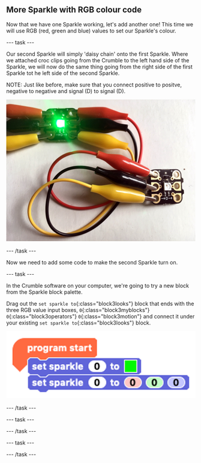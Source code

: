 ## More Sparkle with RGB colour code

Now that we have one Sparkle working, let's add another one! This time we will use RGB (red, green and blue) values to set our Sparkle's colour.

--- task ---

Our second Sparkle will simply 'daisy chain' onto the first Sparkle. Where we attached croc clips going from the Crumble to the left hand side of the Sparkle, we will now do the same thing going from the right side of the first Sparkle tot he left side of the second Sparkle.

NOTE: Just like before, make sure that you connect positive to positve, negative to negative and signal (D) to signal (D).

![Wiring a second Sparkle](images/secondSparkleWire.jpg)

--- /task ---

Now we need to add some code to make the second Sparkle turn on.

--- task ---

In the Crumble software on your computer, we're going to try a new block from the Sparkle block palette.

Drag out the `set sparkle to`{:class="block3looks"} block that ends with the three RGB value input boxes, `0`{:class="block3myblocks"} `0`{:class="block3operators"} `0`{:class="block3motion"} and connect it under your existing `set sparkle to`{:class="block3looks"} block.

![Coding a second Sparkle](images/secondSparkleCodeBlocks.png)

--- /task ---

--- task ---



--- /task ---

--- task ---



--- /task ---